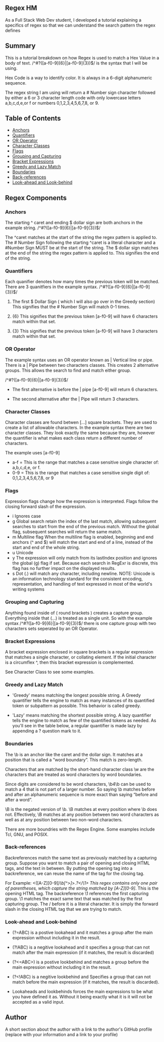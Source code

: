 ## Regex HM

As a Full Stack Web Dev student, I developed a tutorial explaining a specifics of regex so that we can understand the search pattern the regex defines

## Summary

This is a tutorial breakdown on how Regex is used to match a Hex Value in a body of text. /^#?([a-f0-9]{6}|[a-f0-9]{3})$/ is the syntax that I will be using.

Hex Code is a way to identify color. It is always in a 6-digit alphanumeric sequence.

The regex string I am using will return a # Number sign character followed by either a 6 or 3 character length code with only lowercase letters a,b,c,d,e,or f or numbers 0,1,2,3,4,5,6,7,8, or 9.

## Table of Contents

- [Anchors](#anchors)
- [Quantifiers](#quantifiers)
- [OR Operator](#or-operator)
- [Character Classes](#character-classes)
- [Flags](#flags)
- [Grouping and Capturing](#grouping-and-capturing)
- [Bracket Expressions](#bracket-expressions)
- [Greedy and Lazy Match](#greedy-and-lazy-match)
- [Boundaries](#boundaries)
- [Back-references](#back-references)
- [Look-ahead and Look-behind](#look-ahead-and-look-behind)

## Regex Components

### Anchors

The starting ^ caret and ending $ dollar sign are both anchors in the example string. /^#?([a-f0-9]{6}|[a-f0-9]{3})$/

The ^caret matches at the start of the string the regex pattern is applied to.
The # Number Sign following the starting ^caret is a literal character and a #Number Sign MUST be at the start of the string.
The $ dollar sign matches at the end of the string the regex pattern is applied to. This signifies the end of the string.

### Quantifiers

Each quanifier denotes how many times the previous token will be matched. There are 3 quanitfiers in the example syntax. /^#?([a-f0-9]{6}|[a-f0-9]{3})$/

1. The first $ Dollar Sign ( which I will also go over in the Greedy section) This signifies that the # Number Sign will match 0-1 times.

2. {6} This signifies that the previous token [a-f0-9] will have 6 characters match within that set.

3. {3} This signifies that the previous token [a-f0-9] will have 3 characters match within that set.


### OR Operator

The example syntax uses an OR operator known as | Vertical line or pipe. There is a | Pipe between two characters classes. This creates 2 alternative groups. This allows the search to find and match either group.

/^#?([a-f0-9]{6}|[a-f0-9]{3})$/

- The first alternative is before the | pipe [a-f0-9] will return 6 characters.

- The second alternative after the | Pipe will return 3 characters.

### Character Classes

Character classes are found betwen [...] square brackets. They are used to create a list of allowable characters. In the example syntax there are two character classes. They look exactly the same because they are, however the quantifier is what makes each class return a different number of characters.

The example uses [a-f0-9]

- a-f = This is the range that matches a case sensitive single character of: a,b,c,d,e, or f.
- 0-9 = This is the range that matches a case sensitive single digit of: 0,1,2,3,4,5,6,7,8, or 9


### Flags

Expression flags change how the expression is interpreted. Flags follow the closing forward slash of the expression.

- i Ignores case
- g Global search retain the index of the last match, allowing subsequent searches to start from the end of the previous match. Without the global flag, subsequent searches will return the same match.
- m Multiline flag When the multiline flag is enabled, beginning and end anchors (^ and $) will match the start and end of a line, instead of the start and end of the whole string.
- u Unicode
- y The expression will only match from its lastIndex position and ignores the global (g) flag if set. Because each search in RegExr is discrete, this flag has no further impact on the displayed results.
- s Dot (.) will match any character, including newline.
NOTE: Unicode is an information technology standard for the consistent encoding, representation, and handling of text expressed in most of the world's writing systems


### Grouping and Capturing

Anything found inside of ( round brackets ) creates a capture group. Everything inside that (...) is treated as a single unit. So with the example syntax /^#?([a-f0-9]{6}|[a-f0-9]{3})$/ there is one capture group with two characters sets seperated by an OR Operator.



### Bracket Expressions

A bracket expression enclosed in square brackets is a regular expression that matches a single character, or collating element. If the initial character is a circumflex ^, then this bracket expression is complemented.

See Character Class to see some examples.

### Greedy and Lazy Match

- 'Greedy' means matching the longest possible string. A Greedy quantifier tells the engine to match as many instances of its quantified token or subpattern as possible. This behavior is called greedy.

- 'Lazy' means matching the shortest possible string. A lazy quantifier tells the engine to match as few of the quantified tokens as needed. As you'll see in the table below, a regular quantifier is made lazy by appending a ? question mark to it.

### Boundaries

The \b is an anchor like the caret and the dollar sign. It matches at a position that is called a “word boundary”. This match is zero-length.

Characters that are matched by the short-hand character class \w are the characters that are treated as word characters by word boundaries.

Since digits are considered to be word characters, \b4\b can be used to match a 4 that is not part of a larger number. So saying \b matches before and after an alphanumeric sequence is more exact than saying “before and after a word”.

\B is the negated version of \b. \B matches at every position where \b does not. Effectively, \B matches at any position between two word characters as well as at any position between two non-word characters.

There are more boundries with the Regex Engine. Some examples include Tcl, GNU, and POSIX.

### Back-references

Backreferences match the same text as previously matched by a capturing group. Suppose you want to match a pair of opening and closing HTML tags, and the text in between. By putting the opening tag into a backreference, we can reuse the name of the tag for the closing tag.

For Example: <([A-Z][0-9]*)\b[^>]*>.*?</\1> This regex contains only one pair of parentheses, which capture the string matched by [A-Z][0-9]*. This is the opening HTML tag. The backreference \1 references the first capturing group. \1 matches the exact same text that was matched by the first capturing group. The / before it is a literal character. It is simply the forward slash in the closing HTML tag that we are trying to match.

### Look-ahead and Look-behind

- (?=ABC) is a postive lookahead and it matches a group after the main expression without including it in the result.

- (?!ABC) is a negitive lookahead and it specifies a group that can not match after the main expression (if it matches, the result is discarded)

- (?<=ABC>) is a postive lookbehind and matches a group before the main expression without including it in the result.

- (?<!ABC) is a negitive lookbehind and Specifies a group that can not match before the main expression (if it matches, the result is discarded).

- Lookaheads and lookbehinds forces the main expressions to be what you have defined it as. Without it being exactly what it is it will not be accepted as a valid input.


## Author

A short section about the author with a link to the author's GitHub profile (replace with your information and a link to your profile)
